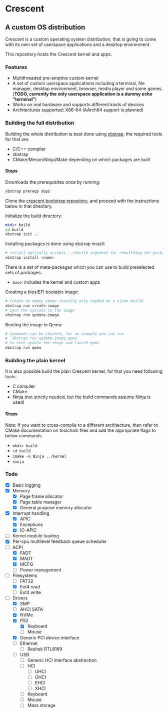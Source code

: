 # Crescent
## A custom OS distribution
Crescent is a custom operating system distribution,
that is going to come with its own set of userspace applications
and a desktop environment.

This repository hosts the Crescent kernel and apps.

### Features
- Multithreaded pre-emptive custom kernel
- A set of custom userspace applications including a terminal,
file manager, desktop environment, browser, media player and some games.
(**TODO, currently the only userspace application is a dummy echo "terminal"**)
- Works on real hardware and supports different kinds of devices
- Architectures supported: X86-64 (AArch64 support is planned)

### Building the full distribution

Building the whole distribution is best done using [xbstrap](https://github.com/managarm/xbstrap), the required tools for that are:
- C/C++ compiler
- xbstrap
- CMake/Meson/Ninja/Make depending on which packages are built
#### Steps
Downloads the prerequisites once by running:
```bash
xbstrap prereqs xbps
``````
Clone the [crescent bootstrap repository](https://github.com/Qwinci/crescent-bootstrap),
and proceed with the instructions below in that directory.

Initialize the build directory:
```bash
mkdir build
cd build
xbstrap init ..
```

Installing packages is done using xbstrap install:
```bash
# install optinally accepts --rebuild argument for rebuilding the package
xbstrap install <name>
```
There is a set of meta-packages which you can use to build preselected sets of packages:
- `base`: includes the kernel and custom apps

Creating a bios/EFI bootable image:
```bash
# Create an empty image (usually only needed on a clean build)
xbstrap run create-image
# Sync the sysroot to the image
xbstrap run update-image
```
Booting the image in Qemu:
```bash
# Commands can be chained, for an example you can run
# `xbstrap run update-image qemu`
# to both update the image and launch qemu
xbstrap run qemu
```

### Building the plain kernel
It is also possible build the plain Crescent kernel, for that you need following tools:
- C compiler
- CMake
- Ninja (not strictly needed, but the build commands assume Ninja is used)
#### Steps
Note: If you want to cross-compile to a different architecture,
then refer to CMake documentation on toolchain files and add the appropriate flags to below commands.
- `mkdir build`
- `cd build`
- `cmake -G Ninja ../kernel`
- `ninja`

### Todo
- [x] Basic logging
- [x] Memory
	- [x] Page frame allocator
	- [x] Page table manager
	- [x] General purpose memory allocator
- [x] Interrupt handling
	- [x] APIC
	- [x] Exceptions
	- [x] IO-APIC
- [ ] Kernel module loading
- [x] Per-cpu multilevel feedback queue scheduler
- [ ] ACPI
	- [x] FADT
	- [x] MADT
    - [x] MCFG
    - [ ] Power management
- [ ] Filesystems
	- [ ] FAT32
    - [x] Ext4 read
    - [ ] Ext4 write
- [ ] Drivers
	- [x] SMP
	- [ ] AHCI SATA
	- [x] NVMe
	- [x] PS2
		- [x] Keyboard
		- [ ] Mouse
	- [x] Generic PCI device interface
    - [ ] Ethernet
  		- [ ] Realtek RTL8169
	- [ ] USB
		- [ ] Generic HCI interface abstraction
		- [ ] HCI
			- [ ] UHCI
			- [ ] OHCI
			- [ ] EHCI
			- [ ] XHCI
		- [ ] Keyboard
		- [ ] Mouse
		- [ ] Mass storage
